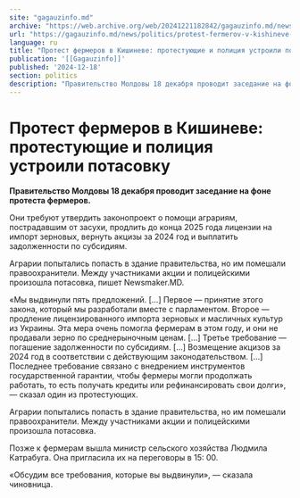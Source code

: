 ```yaml
---
site: "gagauzinfo.md"
archive: "https://web.archive.org/web/20241221182842/gagauzinfo.md/news/politics/protest-fermerov-v-kishineve-protestuyuschie-i-politsiya-ustroili-potasovku"
url: "https://gagauzinfo.md/news/politics/protest-fermerov-v-kishineve-protestuyuschie-i-politsiya-ustroili-potasovku"
language: ru
title: "Протест фермеров в Кишиневе: протестующие и полиция устроили потасовку"
publication: '[[Gagauzinfo]]'
published: '2024-12-18'
section: politics
description: "Правительство Молдовы 18 декабря проводит заседание на фоне протеста фермеров."
---
```


# Протест фермеров в Кишиневе: протестующие и полиция устроили потасовку

**Правительство Молдовы 18 декабря проводит заседание на фоне протеста фермеров.**

Они требуют утвердить законопроект о помощи аграриям, пострадавшим от засухи, продлить до конца 2025 года лицензии на импорт зерновых, вернуть акцизы за 2024 год и выплатить задолженности по субсидиям.

Аграрии попытались попасть в здание правительства, но им помешали правоохранители. Между участниками акции и полицейскими произошла потасовка, пишет Newsmaker.MD.

«Мы выдвинули пять предложений. […] Первое — принятие этого закона, который мы разработали вместе с парламентом. Второе — продление лицензированного импорта зерновых и масличных культур из Украины. Эта мера очень помогла фермерам в этом году, и они не продавали зерно по среднерыночным ценам. […] Третье требование — погашение задолженности по субсидиям. […] Возмещение акцизов за 2024 год в соответствии с действующим законодательством. […] Последнее требование связано с внедрением инструментов государственной гарантии, чтобы фермеры могли продолжать работать, то есть получать кредиты или рефинансировать свои долги», — сказал один из протестующих.

Аграрии попытались попасть в здание правительства, но им помешали правоохранители. Между участниками акции и полицейскими произошла потасовка.

Позже к фермерам вышла министр сельского хозяйства Людмила Катрабуга. Она пригласила их на переговоры в 15: 00.

«Обсудим все требования, которые вы выдвинули», — сказала чиновница.